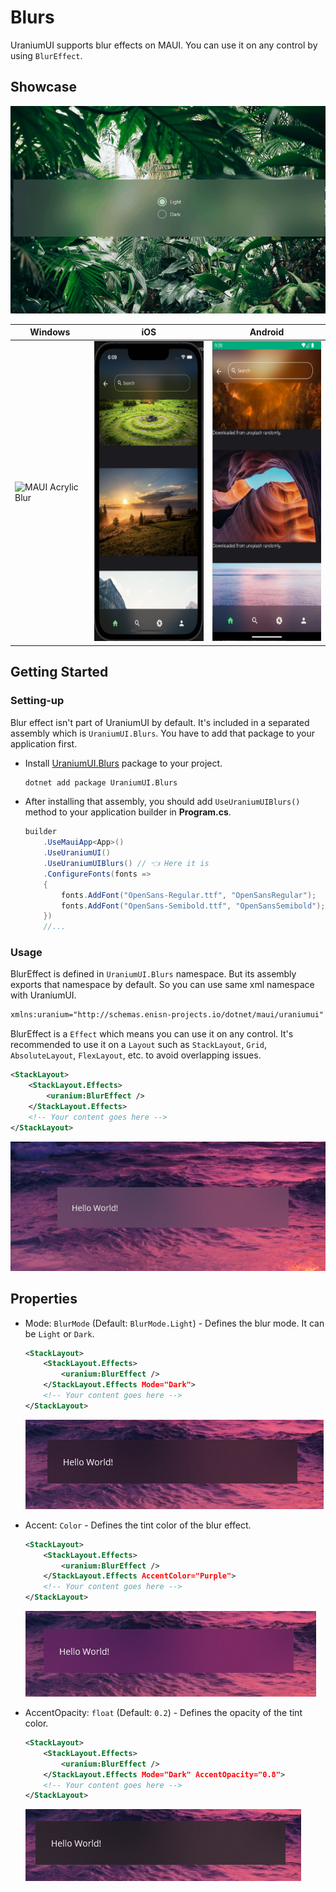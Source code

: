 # Blurs
UraniumUI supports blur effects on MAUI. You can use it on any control by using `BlurEffect`.


## Showcase

![Blurs](images/blurs-demo-dark-light.gif)

| Windows | iOS | Android |
| --- | --- | --- | 
| <img src="images/blurs-demo-scrolling-windows.gif" alt="MAUI Acrylic Blur" height="480" /> | <img src="images/blurs-demo-scrolling-ios.png" alt="MAUI Acrylic Blur" height="480" /> | <img src="images/blurs-demo-scrolling-android.png" alt="MAUI Acrylic Blur" height="480" /> |

## Getting Started

### Setting-up
Blur effect isn't part of UraniumUI by default. It's included in a separated assembly which is `UraniumUI.Blurs`. You have to add that package to your application first.

- Install [UraniumUI.Blurs](https://www.nuget.org/packages/UraniumUI) package to your project.
    ```bash
    dotnet add package UraniumUI.Blurs
    ```

- After installing that assembly, you should add `UseUraniumUIBlurs()` method to your application builder in **Program.cs**.
    ```csharp
    builder
        .UseMauiApp<App>()
        .UseUraniumUI()
        .UseUraniumUIBlurs() // 👈 Here it is
        .ConfigureFonts(fonts =>
        {
            fonts.AddFont("OpenSans-Regular.ttf", "OpenSansRegular");
            fonts.AddFont("OpenSans-Semibold.ttf", "OpenSansSemibold");
        })
        //...
    ```

### Usage

BlurEffect is defined in `UraniumUI.Blurs` namespace. But its assembly exports that namespace by default. So you can use same xml namespace with UraniumUI.

```xml
xmlns:uranium="http://schemas.enisn-projects.io/dotnet/maui/uraniumui"
```

BlurEffect is a `Effect` which means you can use it on any control. It's recommended to use it on a `Layout` such as `StackLayout`, `Grid`, `AbsoluteLayout`, `FlexLayout`, etc. to avoid overlapping issues.


```xml
<StackLayout>
    <StackLayout.Effects>
        <uranium:BlurEffect />
    </StackLayout.Effects>
    <!-- Your content goes here -->
</StackLayout>
```

![MAUI Blur Effect](images/blurs-example-simple-light.png)

## Properties

- Mode: `BlurMode` (Default: `BlurMode.Light`) - Defines the blur mode. It can be `Light` or `Dark`.


    ```xml
    <StackLayout>
        <StackLayout.Effects>
            <uranium:BlurEffect />
        </StackLayout.Effects Mode="Dark">
        <!-- Your content goes here -->
    </StackLayout>
    ```

    ![MAUI Blur Effect Dark](images/blurs-example-simple-dark.png)

- Accent: `Color` - Defines the tint color of the blur effect.


    ```xml
    <StackLayout>
        <StackLayout.Effects>
            <uranium:BlurEffect />
        </StackLayout.Effects AccentColor="Purple">
        <!-- Your content goes here -->
    </StackLayout>
    ```

    ![MAUI Blur Effect Accent](images/blurs-example-accent-light-purple.png)

- AccentOpacity: `float` (Default: `0.2`) - Defines the opacity of the tint color.

    ```xml
    <StackLayout>
        <StackLayout.Effects>
            <uranium:BlurEffect />
        </StackLayout.Effects Mode="Dark" AccentOpacity="0.8">
        <!-- Your content goes here -->
    </StackLayout>
    ```
    
    ![MAUI Blur Effect Accent Opacity](images/blurs-example-accent-dark-opacity.png)